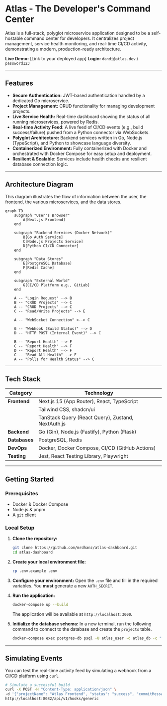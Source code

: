 # Atlas - The Developer's Command Center

Atlas is a full-stack, polyglot microservice application designed to be a self-hostable command center for developers. It centralizes project management, service health monitoring, and real-time CI/CD activity, demonstrating a modern, production-ready architecture.

**Live Demo:** [Link to your deployed app]
**Login:** `dandi@atlas.dev` / `password123`

---

## Features

-   **Secure Authentication:** JWT-based authentication handled by a dedicated Go microservice.
-   **Project Management:** CRUD functionality for managing development projects.
-   **Live Service Health:** Real-time dashboard showing the status of all running microservices, powered by Redis.
-   **Real-time Activity Feed:** A live feed of CI/CD events (e.g., build success/failure) pushed from a Python connector via WebSockets.
-   **Polyglot Architecture:** Backend services written in Go, Node.js (TypeScript), and Python to showcase language diversity.
-   **Containerized Environment:** Fully containerized with Docker and orchestrated with Docker Compose for easy setup and deployment.
-   **Resilient & Scalable:** Services include health checks and resilient database connection logic.

---

## Architecture Diagram

This diagram illustrates the flow of information between the user, the frontend, the various microservices, and the data stores.

```mermaid
graph TD
    subgraph "User's Browser"
        A[Next.js Frontend]
    end

    subgraph "Backend Services (Docker Network)"
        B[Go Auth Service]
        C[Node.js Projects Service]
        D[Python CI/CD Connector]
    end

    subgraph "Data Stores"
        E[PostgreSQL Database]
        F[Redis Cache]
    end
    
    subgraph "External World"
        G[CI/CD Platform e.g., GitLab]
    end

    A -- "Login Request" --> B
    B -- "CRUD Projects" --> C
    A -- "CRUD Projects" --> C
    C -- "Read/Write Projects" --> E
    
    A -- "WebSocket Connection" <--> C
    
    G -- "Webhook (Build Status)" --> D
    D -- "HTTP POST (Internal Event)" --> C
    
    B -- "Report Health" --> F
    C -- "Report Health" --> F
    D -- "Report Health" --> F
    C -- "Read All Health" --> F
    A -- "Polls for Health Status" --> C
```

---

## Tech Stack

| Category      | Technology                                    |
|---------------|-----------------------------------------------|
| **Frontend**  | Next.js 15 (App Router), React, TypeScript    |
|               | Tailwind CSS, shadcn/ui                       |
|               | TanStack Query (React Query), Zustand, NextAuth.js |
| **Backend**   | Go (Gin), Node.js (Fastify), Python (Flask)   |
| **Databases** | PostgreSQL, Redis                             |
| **DevOps**    | Docker, Docker Compose, CI/CD (GitHub Actions)|
| **Testing**   | Jest, React Testing Library, Playwright       |


---

## Getting Started

### Prerequisites
- Docker & Docker Compose
- Node.js & pnpm
- A `git` client

### Local Setup

1.  **Clone the repository:**
    ```bash
    git clone https://github.com/mrdhanz/atlas-dashboard.git
    cd atlas-dashboard
    ```

2.  **Create your local environment file:**
    ```bash
    cp .env.example .env
    ```

3.  **Configure your environment:**
    Open the `.env` file and fill in the required variables. You **must** generate a new `AUTH_SECRET`.

4.  **Run the application:**
    ```bash
    docker-compose up --build
    ```
    The application will be available at `http://localhost:3000`.

5.  **Initialize the database schema:**
    In a new terminal, run the following command to connect to the database and create the `projects` table.
    ```bash
    docker-compose exec postgres-db psql -U atlas_user -d atlas_db -c "CREATE TABLE projects (id SERIAL PRIMARY KEY, name VARCHAR(255) NOT NULL, repository_url VARCHAR(255), created_at TIMESTAMP WITH TIME ZONE DEFAULT CURRENT_TIMESTAMP);"
    ```

---

## Simulating Events

You can test the real-time activity feed by simulating a webhook from a CI/CD platform using `curl`.

```bash
# Simulate a successful build
curl -X POST -H "Content-Type: application/json" \
-d '{"projectName": "Atlas Frontend", "status": "success", "commitMessage": "feat: new dashboard", "timestamp": "'$(date -u +"%Y-%m-%dT%H:%M:%SZ")'"}' \
http://localhost:8082/api/v1/hooks/generic
```
